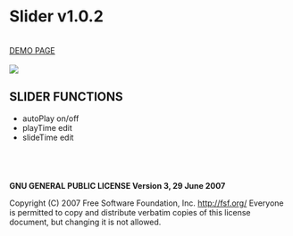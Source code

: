 # Slider v1.0.2

<br />
<a href="https://zsoltkiraly.com/developments/slider/" target="_blank">DEMO PAGE</a><br /><br />

<img src="http://zsoltkiraly.com/developments/_images/slider-001.jpg">

## SLIDER FUNCTIONS

- autoPlay on/off
- playTime edit
- slideTime edit


#
<br />

<b>GNU GENERAL PUBLIC LICENSE Version 3, 29 June 2007</b>

Copyright (C) 2007 Free Software Foundation, Inc. <http://fsf.org/>
Everyone is permitted to copy and distribute verbatim copies of this license document, but changing it is not allowed.
